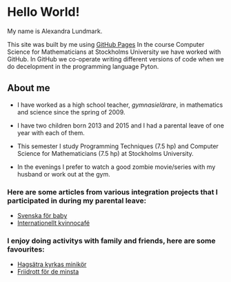 # Hello World!

My name is Alexandra Lundmark.


This site was built by me using [GitHub Pages](https://pages.github.com/)
In the course Computer Science for Mathematicians at Stockholms University we have worked with GitHub. In GitHub we co-operate writing different versions of code when we do decelopment in the programming language Pyton. 




## About me

- I have worked as a high school teacher, *gymnasielärare*, in mathematics and science since the spring of 2009.

- I have two children born 2013 and 2015 and I had a parental leave of one year with each of them. 

- This semester I study Programming Techniques (7.5 hp) and Computer Science for Mathematicians (7.5 hp) at Stockholms University. 

- In the evenings I prefer to watch a good zombie movie/series with my husband or work out at the gym. 


### Here are some articles from various integration projects that I participated in during my parental leave:
- [Svenska för baby](http://www.pressreader.com/sweden/tidningen-%C3%A5rsta-enskede/20151121/textview)
- [Internationellt kvinnocafé](https://flipflashpages.uniflip.com/3/100504/362441/pub/html5.html#page/6)

### I enjoy doing activitys with family and friends, here are some favourites:
- [Hagsätra kyrkas minikör](https://www.svenskakyrkan.se/vantor/oppen-minikor-for-barn-3-7-ar)
- [Friidrott för de minsta](http://www.xn--rgsvedsif-52a.se/start/?ID=153222)


